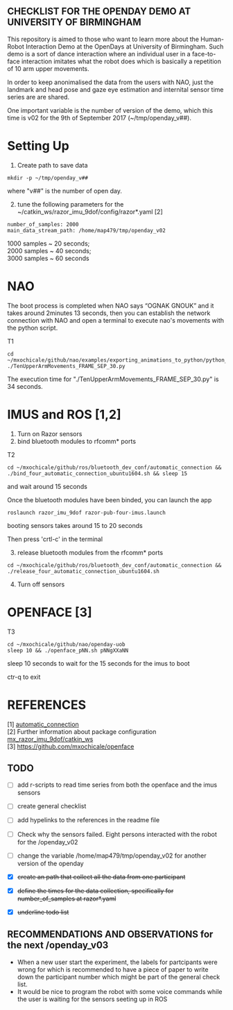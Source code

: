 CHECKLIST FOR THE OPENDAY DEMO AT UNIVERSITY OF BIRMINGHAM
---

This repository is aimed to those who want to learn more about the Human-Robot
Interaction Demo at the OpenDays at University of Birmingham. Such demo is a
sort of dance interaction where an individual user in a face-to-face interaction
imitates what the robot does which is basically a repetition of 10 arm upper
movements.

In order to keep anonimalised the data from the users with NAO,
just the landmark and head pose and gaze eye estimation and internital sensor
time series are are shared.


One important variable is the number of version of the demo, which this time
is v02 for the 9th of September 2017 (~/tmp/openday_v##).

# Setting Up


1. Create path to save data

```
mkdir -p ~/tmp/openday_v##
```
where "v##" is the number of open day.

2. tune the following parameters for the ~/catkin_ws/razor_imu_9dof/config/razor*.yaml [2]
```
number_of_samples: 2000
main_data_stream_path: /home/map479/tmp/openday_v02
```
1000 samples ~ 20 seconds;   
2000 samples ~ 40 seconds;   
3000 samples ~ 60 seconds  


# NAO

The boot process is completed when NAO says “OGNAK GNOUK” and it takes around
2minutes 13 seconds, then you can establish the network connection with NAO
and open a terminal to execute nao's movements with the python script.

T1
```
cd ~/mxochicale/github/nao/examples/exporting_animations_to_python/python_scripts
./TenUpperArmMovements_FRAME_SEP_30.py
```
The execution time for "./TenUpperArmMovements_FRAME_SEP_30.py" is 34 seconds.


# IMUS and ROS [1,2]
1. Turn on Razor sensors
2. bind bluetooth modules to rfcomm* ports

T2
```
cd ~/mxochicale/github/ros/bluetooth_dev_conf/automatic_connection && ./bind_four_automatic_connection_ubuntu1604.sh && sleep 15
```
and wait around 15 seconds


Once the bluetooth modules have been binded, you can launch the app

```
roslaunch razor_imu_9dof razor-pub-four-imus.launch
```
booting sensors takes around 15 to 20 seconds


Then press 'crtl-c' in the terminal


3. release bluetooth modules from  the rfcomm* ports
```
cd ~/mxochicale/github/ros/bluetooth_dev_conf/automatic_connection && ./release_four_automatic_connection_ubuntu1604.sh
```

4. Turn off sensors

# OPENFACE [3]

T3

```
cd ~/mxochicale/github/nao/openday-uob
sleep 10 && ./openface_pNN.sh pNNgXXaNN
```
sleep 10 seconds to wait for the 15 seconds for the imus to boot

ctr-q to exit




#  REFERENCES

[1] [automatic_connection](https://github.com/mxochicale/ros/tree/master/bluetooth_dev_conf/automatic_connection)  
[2] Further information about package configuration [mx_razor_imu_9dof/catkin_ws](https://github.com/mxochicale/ros/tree/master/mx_razor_imu_9dof/catkin_ws)  
[3] https://github.com/mxochicale/openface  



## TODO
- [ ] add r-scripts to read time series from both the openface and the imus sensors
- [ ] create general checklist
- [ ] add hypelinks to the references in the readme file
- [ ] Check why the sensors failed. Eight persons interacted with the robot for the /openday_v02
- [ ] change the variable /home/map479/tmp/openday_v02 for another version of the openday
- [x] ~~create an path that collect all the data from one participant~~
- [x] ~~define the times for the data collection, specifically for number_of_samples at razor*.yaml~~
- [x] ~~underline todo list~~


## RECOMMENDATIONS AND OBSERVATIONS for the next /openday_v03

* When a new user start the experiment, the labels for partcipants were wrong for
which is recommended to have a piece of paper to write down the participant number
which might be part of the general check list.
* It would be nice to program the robot with some voice commands while the user
is waiting for the sensors seeting up in ROS
